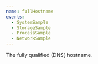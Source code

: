 ```yaml
---
name: fullHostname
events:
  - SystemSample
  - StorageSample
  - ProcessSample
  - NetworkSample
---
```


The fully qualified (DNS) hostname.